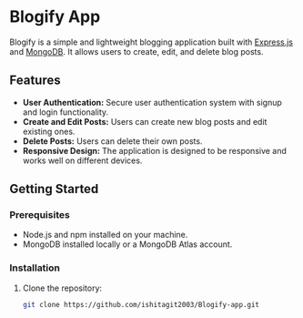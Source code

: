 # Blogify App

Blogify is a simple and lightweight blogging application built with [Express.js](https://expressjs.com/) and [MongoDB](https://www.mongodb.com/). It allows users to create, edit, and delete blog posts.

## Features

- **User Authentication:** Secure user authentication system with signup and login functionality.
- **Create and Edit Posts:** Users can create new blog posts and edit existing ones.
- **Delete Posts:** Users can delete their own posts.
- **Responsive Design:** The application is designed to be responsive and works well on different devices.

## Getting Started

### Prerequisites

- Node.js and npm installed on your machine.
- MongoDB installed locally or a MongoDB Atlas account.

### Installation

1. Clone the repository:

   ```bash
   git clone https://github.com/ishitagit2003/Blogify-app.git
